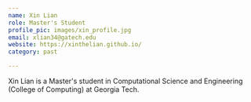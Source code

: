 ```yaml
---
name: Xin Lian
role: Master's Student
profile_pic: images/xin_profile.jpg
email: xlian34@gatech.edu
website: https://xinthelian.github.io/
category: past

---
```


Xin Lian is a Master's student in Computational Science and Engineering (College of Computing) at Georgia Tech.
